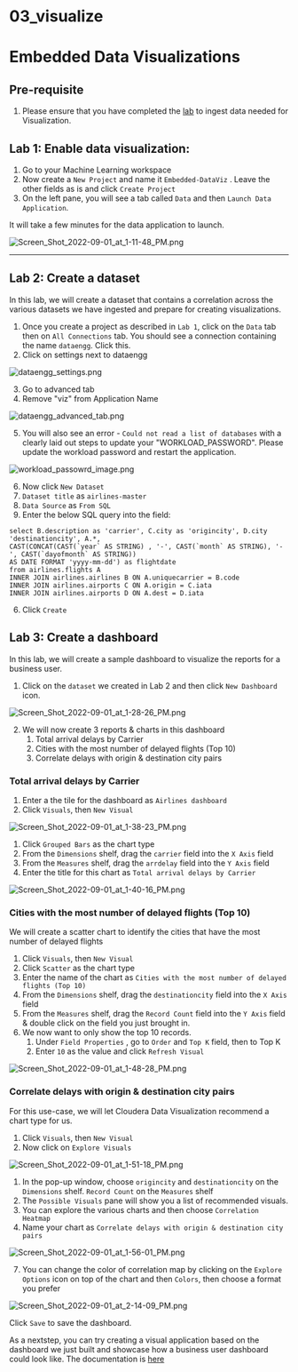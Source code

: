 # 03_visualize

# Embedded Data Visualizations

## Pre-requisite

1. Please ensure that you have completed the [lab](01_ingest.md#lab-2-ingest-into-other-tables-needed-for-analysis-and-visualization) to ingest data needed for Visualization.

## Lab 1: Enable data visualization:

1. Go to your Machine Learning workspace
2. Now create a `New Project` and name it `Embedded-DataViz` . Leave the other fields as is and click `Create Project`
3. On the left pane, you will see a tab called `Data` and then `Launch Data Application`.

It will take a few minutes for the data application to launch.

![Screen_Shot_2022-09-01_at_1-11-48_PM.png](images/Screen_Shot_2022-09-01_at_1-11-48_PM.png)

---

## Lab 2: Create a dataset

In this lab, we will create a dataset that contains a correlation across the various datasets we have ingested and prepare for creating visualizations.

1. Once you create a project as described in `Lab 1`, click on the `Data` tab then on `All Connections` tab. You should see a connection containing the name `dataengg`. Click this.
2. Click on settings next to dataengg 

![dataengg_settings.png](images/dataengg_settings.png)

3. Go to advanced tab
4. Remove "viz" from Application Name

![dataengg_advanced_tab.png](images/dataengg_advanced_tab.png)

5. You will also see an error - `Could not read a list of databases` with a clearly laid out steps to update your "WORKLOAD_PASSWORD". Please update the workload password and restart the application.  

![workload_passowrd_image.png](images/workload_passowrd_image.png)

6. Now click `New Dataset`
7. `Dataset title` as `airlines-master`
8. `Data Source` as `From SQL`
9. Enter the below SQL query into the field:

```
select B.description as 'carrier', C.city as 'origincity', D.city 'destinationcity', A.*,
CAST(CONCAT(CAST(`year` AS STRING) , '-', CAST(`month` AS STRING), '-', CAST(`dayofmonth` AS STRING))
AS DATE FORMAT 'yyyy-mm-dd') as flightdate
from airlines.flights A
INNER JOIN airlines.airlines B ON A.uniquecarrier = B.code
INNER JOIN airlines.airports C ON A.origin = C.iata
INNER JOIN airlines.airports D ON A.dest = D.iata
```

6. Click `Create`

## Lab 3: Create a dashboard

In this lab, we will create a sample dashboard to visualize the reports for a business user.

1. Click on the `dataset` we created in Lab 2 and then click `New Dashboard` icon.

![Screen_Shot_2022-09-01_at_1-28-26_PM.png](images/Screen_Shot_2022-09-01_at_1-28-26_PM.png)

2. We will now create 3 reports & charts in this dashboard
    1. Total arrival delays by Carrier
    2. Cities with the most number of delayed flights \(Top 10\)
    3. Correlate delays with origin & destination city pairs

### Total arrival delays by Carrier

1. Enter a the tile for the dashboard as `Airlines dashboard`
2. Click `Visuals`, then `New Visual`

![Screen_Shot_2022-09-01_at_1-38-23_PM.png](images/Screen_Shot_2022-09-01_at_1-38-23_PM.png)

1. Click `Grouped Bars` as the chart type
2. From the `Dimensions` shelf, drag the `carrier` field into the `X Axis` field
3. From the `Measures` shelf, drag the `arrdelay` field into the `Y Axis` field
4. Enter the title for this chart as `Total arrival delays by Carrier`

![Screen_Shot_2022-09-01_at_1-40-16_PM.png](images/Screen_Shot_2022-09-01_at_1-40-16_PM.png)

### Cities with the most number of delayed flights \(Top 10\)

We will create a scatter chart to identify the cities that have the most number of delayed flights

1. Click `Visuals`, then `New Visual`
2. Click `Scatter` as the chart type
3. Enter the name of the chart as `Cities with the most number of delayed flights (Top 10)`
4. From the `Dimensions` shelf, drag the `destinationcity` field into the `X Axis` field
5. From the `Measures` shelf, drag the `Record Count` field into the `Y Axis` field & double click on the field you just brought in.
6. We now want to only show the top 10 records.
    1. Under `Field Properties` , go to `Order` and `Top K` field, then to Top K
    2. Enter `10` as the value and click `Refresh Visual`

![Screen_Shot_2022-09-01_at_1-48-28_PM.png](images/Screen_Shot_2022-09-01_at_1-48-28_PM.png)

### Correlate delays with origin & destination city pairs

For this use\-case, we will let Cloudera Data Visualization recommend a chart type for us.

1. Click `Visuals`, then `New Visual`
2. Now click on `Explore Visuals`

![Screen_Shot_2022-09-01_at_1-51-18_PM.png](images/Screen_Shot_2022-09-01_at_1-51-18_PM.png)

1. In the pop-up window, choose `origincity` and `destinationcity` on the `Dimensions` shelf. `Record Count` on the `Measures` shelf
2. The `Possible Visuals` pane will show you a list of recommended visuals.
3. You can explore the various charts and then choose `Correlation Heatmap`
4. Name your chart as `Correlate delays with origin & destination city pairs`

![Screen_Shot_2022-09-01_at_1-56-01_PM.png](images/Screen_Shot_2022-09-01_at_1-56-01_PM.png)

7. You can change the color of correlation map by clicking on the `Explore Options` icon on top of the chart and then `Colors`, then choose a format you prefer

![Screen_Shot_2022-09-01_at_2-14-09_PM.png](images/Screen_Shot_2022-09-01_at_2-14-09_PM.png)

Click `Save` to save the dashboard.

As a nextstep, you can try creating a visual application based on the dashboard we just built and showcase how a business user dashboard could look like. The documentation is [here](https://docs.cloudera.com/data-visualization/7/howto-apps/topics/viz-create-app.html)
